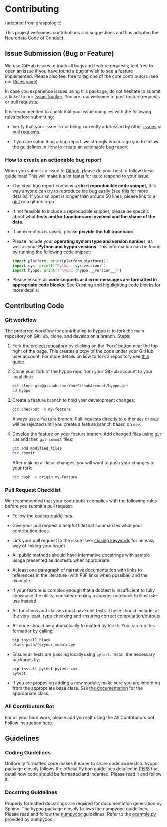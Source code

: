 # Contributing

(adopted from graspologic)

This project welcomes contributions and suggestions and has adopted the [Neurodata Code of Conduct](https://neurodata.io/about/codeofconduct/).

## Issue Submission (Bug or Feature)

We use GitHub issues to track all bugs and feature requests; feel free to open an issue if you have found a bug or wish
to see a feature implemented. Please also feel free to tag one of the core
contributors (see our [Roles page](https://github.com/neurodata/hyppo/blob/main/ROLES.md)).

In case you experience issues using this package, do not hesitate to submit a ticket to our
[Issue Tracker](https://github.com/neurodata/hyppo/issues).  You are also welcome to post feature requests or pull
requests.

It is recommended to check that your issue complies with the following rules before submitting:

- Verify that your issue is not being currently addressed by other
  [issues](https://github.com/neurodata/hyppo/issues) or
  [pull requests](https://github.com/neurodata/hyppo/pulls).

- If you are submitting a bug report, we strongly encourage you to follow the guidelines in
  [How to create an actionable bug report](#how-to-create-an-actionable-bug-report)

### How to create an actionable bug report

When you submit an issue to [Github](https://github.com/neurodata/hyppo/issues), please do your best to
follow these guidelines! This will make it a lot faster for us to respond to your issue.

- The ideal bug report contains a **short reproducible code snippet**, this way
  anyone can try to reproduce the bug easily (see [this](https://stackoverflow.com/help/mcve) for more details).
  If your snippet is longer than around 50 lines, please link to a [gist](https://gist.github.com) or a github repo.

- If not feasible to include a reproducible snippet, please be specific about
  what **tests and/or functions are involved and the shape of the data**.

- If an exception is raised, please **provide the full traceback**.

- Please include your **operating system type and version number**, as well as
  your **Python and hyppo versions**. This information
  can be found by running the following code snippet:

    ```python
    import platform; print(platform.platform())
    import sys; print(f"Python {sys.version}")
    import hyppo; print(f"hyppo {hyppo.__version__}")
    ```

- Please ensure all **code snippets and error messages are formatted in
  appropriate code blocks**.  See
  [Creating and highlighting code blocks](https://help.github.com/articles/creating-and-highlighting-code-blocks)
  for more details.

## Contributing Code

### Git workflow

The preferred workflow for contributing to hyppo is to fork the main repository on GitHub, clone, and develop on a
branch. Steps:

1. Fork the [project repository](https://github.com/neurodata/hyppo) by clicking on the ‘Fork’ button near the top
   right of the page. This creates a copy of the code under your GitHub user account. For more details on how to
   fork a repository see [this guide](https://help.github.com/articles/fork-a-repo/).

2. Clone your fork of the hyppo repo from your GitHub account to your local disk:

   ```sh
   git clone git@github.com:YourGithubAccount/hyppo.git
   cd hyppo
   ```

3. Create a feature branch to hold your development changes:

   ```sh
   git checkout -b my-feature
   ```

   Always use a `feature` branch. Pull requests directly to either `dev` or `main` will be rejected
   until you create a feature branch based on `dev`.

4. Develop the feature on your feature branch. Add changed files using `git add` and then `git commit` files:

   ```sh
   git add modified_files
   git commit
   ```

   After making all local changes, you will want to push your changes to your fork:

   ```sh
   git push -u origin my-feature
   ```

### Pull Request Checklist

We recommended that your contribution complies with the following rules before you submit a pull request:

- Follow the [coding-guidelines](#guidelines).
- Give your pull request a helpful title that summarizes what your contribution does.
- Link your pull request to the issue (see:
  [closing keywords](https://docs.github.com/en/github/managing-your-work-on-github/linking-a-pull-request-to-an-issue)
  for an easy way of linking your issue)
- All public methods should have informative docstrings with sample usage presented as doctests when appropriate.
- At least one paragraph of narrative documentation with links to references in the literature (with PDF links when
  possible) and the example.
- If your feature is complex enough that a doctest is insufficient to fully showcase the utility, consider creating a
  Jupyter notebook to illustrate use instead
- All functions and classes must have unit tests. These should include, at the very least, type checking and ensuring
  correct computation/outputs.
- All code should be automatically formatted by `black`. You can run this formatter by calling:

  ```sh
  pip install black
  black path/to/your_module.py
  ```

- Ensure all tests are passing locally using `pytest`. Install the necessary
  packages by:

  ```sh
  pip install pytest pytest-cov
  pytest
  ```

- If you are proposing adding a new module, make sure you are inheriting from the appropriate base class. See
  [the documentation](https://hyppo.neurodata.io/api/index.html#base-classes) for the appropriate class.

### All Contributors Bot

For all your hard work, please add yourself using the All Contributors bot. Follow instruction [here](https://allcontributors.org/docs/en/bot/usage).

## Guidelines

### Coding Guidelines

Uniformly formatted code makes it easier to share code ownership. hyppo package closely follows the official
Python guidelines detailed in [PEP8](https://www.python.org/dev/peps/pep-0008/) that detail how code should be
formatted and indented. Please read it and follow it.

### Docstring Guidelines

Properly formatted docstrings are required for documentation generation by Sphinx. The hyppo package closely
follows the numpydoc guidelines. Please read and follow the
[numpydoc](https://numpydoc.readthedocs.io/en/latest/format.html#overview) guidelines. Refer to the
[example.py](https://numpydoc.readthedocs.io/en/latest/example.html#example) provided by numpydoc.